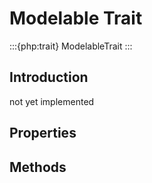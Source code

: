 # Modelable Trait

:::{php:trait} ModelableTrait
:::

## Introduction

not yet implemented

## Properties

## Methods
